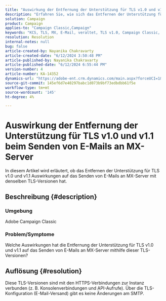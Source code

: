 ```yaml
---
title: "Auswirkung der Entfernung der Unterstützung für TLS v1.0 und v1.1 beim Senden von E-Mails an MX-Server"
description: "Erfahren Sie, wie sich das Entfernen der Unterstützung für TLS v1.0 und v1.1 auf das Senden von E-Mails an MX-Server mithilfe dieser veralteten TLS-Versionen auswirkt."
solution: Campaign
product: Campaign
applies-to: "Campaign Classic,Campaign"
keywords: "KCS, TLS, MX, E-Mail, veraltet, TLS v1.0, Campaign Classic, ACC"
resolution: Resolution
internal-notes: null
bug: false
article-created-by: Nayanika Chakravarty
article-created-date: "6/12/2024 3:50:48 PM"
article-published-by: Nayanika Chakravarty
article-published-date: "6/12/2024 6:55:44 PM"
version-number: 4
article-number: KA-14352
dynamics-url: "https://adobe-ent.crm.dynamics.com/main.aspx?forceUCI=1&pagetype=entityrecord&etn=knowledgearticle&id=e03bb184-d328-ef11-840b-0022480a40c2"
source-git-commit: 145ef6d7e40297babc1d073b9bf73edbdbb61f5e
workflow-type: tm+mt
source-wordcount: '145'
ht-degree: 4%

---
```


# Auswirkung der Entfernung der Unterstützung für TLS v1.0 und v1.1 beim Senden von E-Mails an MX-Server


In diesem Artikel wird erläutert, ob das Entfernen der Unterstützung für TLS v1.0 und v1.1 Auswirkungen auf das Senden von E-Mails an MX-Server mit denselben TLS-Versionen hat.

## Beschreibung {#description}


### Umgebung

Adobe Campaign Classic

### Problem/Symptome

Welche Auswirkungen hat die Entfernung der Unterstützung für TLS v1.0 und v1.1 auf das Senden von E-Mails an MX-Server mithilfe dieser TLS-Versionen?


## Auflösung {#resolution}


Diese TLS-Versionen sind mit den HTTPS-Verbindungen zur Instanz verbunden (z. B. Konsolenverbindungen und API-Aufrufe). Über die TLS-Konfiguration (E-Mail-Versand) gibt es keine Änderungen am SMTP.
